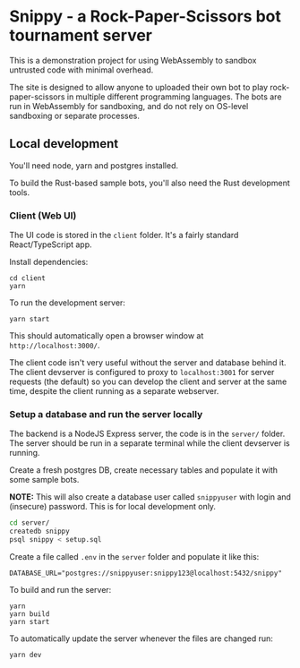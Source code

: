 # Snippy - a Rock-Paper-Scissors bot tournament server

This is a demonstration project for using WebAssembly to sandbox untrusted code with minimal overhead.

The site is designed to allow anyone to uploaded their own bot to play rock-paper-scissors in multiple different programming languages.
The bots are run in WebAssembly for sandboxing, and do not rely on OS-level sandboxing or separate processes.

## Local development

You'll need node, yarn and postgres installed.

To build the Rust-based sample bots, you'll also need the Rust development tools.

### Client (Web UI)

The UI code is stored in the `client` folder. It's a fairly standard React/TypeScript app.

Install dependencies:

```
cd client
yarn
```

To run the development server:
```
yarn start
```

This should automatically open a browser window at `http://localhost:3000/`.

The client code isn't very useful without the server and database behind it.
The client devserver is configured to proxy to `localhost:3001` for server requests (the default) so you can develop the client and server at the same time, despite the client running as a separate webserver.

### Setup a database and run the server locally

The backend is a NodeJS Express server, the code is in the `server/` folder. The server should be run in a separate terminal while the client devserver is running.

Create a fresh postgres DB, create necessary tables and populate it with some sample bots.

**NOTE:** This will also create a database user called `snippyuser` with login and (insecure) password.
This is for local development only.

```sh
cd server/
createdb snippy
psql snippy < setup.sql
```

Create a file called `.env` in the `server` folder and populate it like this:

```
DATABASE_URL="postgres://snippyuser:snippy123@localhost:5432/snippy"
```

To build and run the server:

```
yarn
yarn build
yarn start
```

To automatically update the server whenever the files are changed run:

```
yarn dev
```
